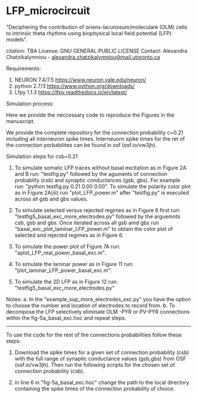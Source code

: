 # LFP_microcircuit

"Deciphering the contribution of oriens-lacunosum/moleculare (OLM) cells
to intrinsic theta rhythms using biophysical local field potential (LFP) models". 

citation: TBA
License: GNU GENERAL PUBLIC LICENSE
Contact: Alexandra Chatzikalymniou - alexandra.chatzikalymniou@mail.utoronto.ca

Requirements:

1. NEURON 7.4/7.5 https://www.neuron.yale.edu/neuron/
2. python 2.7/3 https://www.python.org/downloads/
3. Lfpy 1.1.3 https://lfpy.readthedocs.io/en/latest/

Simulation process:

Here we provide the neccessary code to reproduce the Figures in the manuscript.

We provide the complete repository for the connection probability c=0.21 including all interneuron spike times. Interneuorn spike times for the ret of the connection porbabilites can be found in osf (osf.io/vw3jh).

Simulation steps for csb=0.21

1. To simulate somatic LFP traces without basal excitation as in Figure 2A and B run: "testfig.py" followed by the aguments of connection probabilty (csb) and synaptic conductances (gsb, gbs). For example run: "python testfig.py 0.21 0.00 0.00".
To simulate the polarity color plot as in Figure 2A(iii) run "plot_LFP_power.m" after "testfig.py" is executed across all gsb and gbs values.  

2. To simulate selected versus rejected regimes as in Figure 6 first run: "testfig5_basal_exc_more_electrodes.py" followed by the arguemnts csb, gsb and gbs. Once iterated across all gsb amd gbs run "basal_exc_plot_laminar_LFP_power.m" to obtain the color plot of selected and rejected regimes as in Figure 6.

3. To simulate the power plot of Figure 7A run: "aplot_LFP_real_power_basal_exc.m". 

4. To simulate the laminar power as in Figure 11 run: "plot_laminar_LFP_power_basal_exc.m".

5. To simulate the 2D LFP as in Figure 12 run: "testfig5_basal_exc_more_electrodes.py"

Notes:
a. In the "example_sup_more_electrodes_exc.py" you have the option to choose the number and location of electrodes to record from.
b. To decompose the LFP selectively eliminate OLM -PYR or PV-PYR connections within the fig-5a_basal_exc.hoc and repeat steps. 

------------------------------------------------------------------------------------------------------------------------------

To use the code for the rest of the connections probabilities follow these steps:

1. Download the spike times for a given set of connection probability (csb) with the full range of synaptic conductance values (gsb,gbs) from OSF (osf.io/vw3jh). Then run the following scripts for the chosen set of connection probability (csb). 

2. in line 6 in "fig-5a_basal_exc.hoc" change the path to the local directory containing the spike times of the connection                                          probability of choice. 


